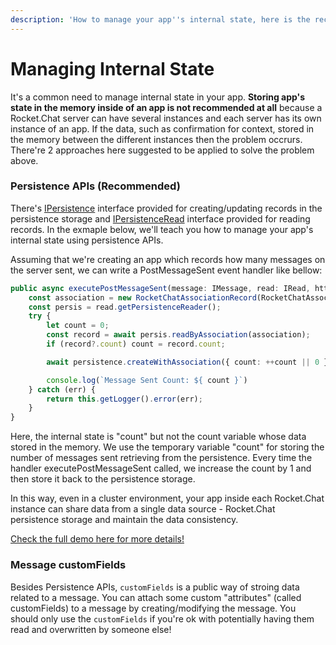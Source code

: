 ```yaml
---
description: 'How to manage your app''s internal state, here is the recipe!'
---
```


# Managing Internal State

It's a common need to manage internal state in your app.  **Storing app's state in the memory inside of an app is not recommended at all** because a Rocket.Chat server can have several instances and each server has its own instance of an app. If the data, such as confirmation for context, stored in the memory between the different instances then the problem occrurs.  There're 2 approaches here suggested to be applied to solve the problem above.

### Persistence APIs \(Recommended\)

There's [IPersistence](https://rocketchat.github.io/Rocket.Chat.Apps-engine/interfaces/accessors_ipersistence.ipersistence.html) interface provided for creating/updating records in the persistence storage and [IPersistenceRead](https://rocketchat.github.io/Rocket.Chat.Apps-engine/interfaces/accessors_ipersistenceread.ipersistenceread.html) interface provided for reading records. In the exmaple below, we'll teach you how to manage your app's internal state using persistence APIs.

Assuming that we're creating an app which records how many messages on the server sent, we can write a PostMessageSent event handler like bellow:

```typescript
public async executePostMessageSent(message: IMessage, read: IRead, http: IHttp, persistence: IPersistence, modify: IModify): Promise<void> {
    const association = new RocketChatAssociationRecord(RocketChatAssociationModel.MISC, 'message-count');
    const persis = read.getPersistenceReader();
    try {
        let count = 0;
        const record = await persis.readByAssociation(association);
        if (record?.count) count = record.count;

        await persistence.createWithAssociation({ count: ++count || 0 }, association);

        console.log(`Message Sent Count: ${ count }`)
    } catch (err) {
        return this.getLogger().error(err);
    }
}
```

Here, the internal state is "count" but not the count variable whose data stored in the memory. We use the temporary variable "count" for storing the number of messages sent retrieving from the persistence. Every time the handler executePostMessageSent called, we increase the count by 1 and then store it back to the persistence storage. 

In this way, even in a cluster environment, your app inside each Rocket.Chat instance can share data from a single data source - Rocket.Chat persistence storage and maintain the data consistency.

[Check the full demo here for more details!](https://github.com/RocketChat/Apps.RocketChat.Tester/tree/recipes/managing-internal-state)

### Message customFields

Besides Persistence APIs,  `customFields`  is a public way of stroing data related to a message. You can attach some custom "attributes" \(called customFields\) to a message by creating/modifying the message. You should only use the `customFields` if you're ok with potentially having them read and overwritten by someone else!

